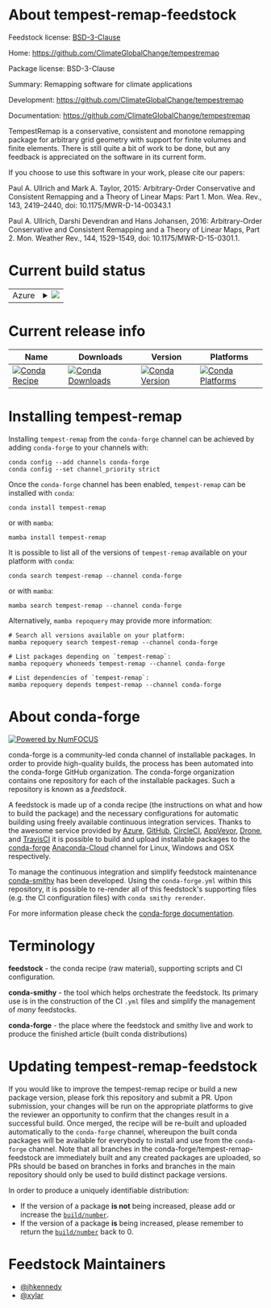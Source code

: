 About tempest-remap-feedstock
=============================

Feedstock license: [BSD-3-Clause](https://github.com/conda-forge/tempest-remap-feedstock/blob/main/LICENSE.txt)

Home: https://github.com/ClimateGlobalChange/tempestremap

Package license: BSD-3-Clause

Summary: Remapping software for climate applications

Development: https://github.com/ClimateGlobalChange/tempestremap

Documentation: https://github.com/ClimateGlobalChange/tempestremap

TempestRemap is a conservative, consistent and monotone remapping package
for arbitrary grid geometry with support for finite volumes and finite
elements. There is still quite a bit of work to be done, but any feedback is
appreciated on the software in its current form.

If you choose to use this software in your work, please cite our papers:

Paul A. Ullrich and Mark A. Taylor, 2015: Arbitrary-Order Conservative and
Consistent Remapping and a Theory of Linear Maps: Part 1. Mon. Wea. Rev.,
143, 2419–2440, doi: 10.1175/MWR-D-14-00343.1

Paul A. Ullrich, Darshi Devendran and Hans Johansen, 2016: Arbitrary-Order
Conservative and Consistent Remapping and a Theory of Linear Maps, Part 2.
Mon. Weather Rev., 144, 1529-1549, doi: 10.1175/MWR-D-15-0301.1.


Current build status
====================


<table>
    
  <tr>
    <td>Azure</td>
    <td>
      <details>
        <summary>
          <a href="https://dev.azure.com/conda-forge/feedstock-builds/_build/latest?definitionId=6527&branchName=main">
            <img src="https://dev.azure.com/conda-forge/feedstock-builds/_apis/build/status/tempest-remap-feedstock?branchName=main">
          </a>
        </summary>
        <table>
          <thead><tr><th>Variant</th><th>Status</th></tr></thead>
          <tbody><tr>
              <td>linux_64</td>
              <td>
                <a href="https://dev.azure.com/conda-forge/feedstock-builds/_build/latest?definitionId=6527&branchName=main">
                  <img src="https://dev.azure.com/conda-forge/feedstock-builds/_apis/build/status/tempest-remap-feedstock?branchName=main&jobName=linux&configuration=linux%20linux_64_" alt="variant">
                </a>
              </td>
            </tr><tr>
              <td>linux_aarch64</td>
              <td>
                <a href="https://dev.azure.com/conda-forge/feedstock-builds/_build/latest?definitionId=6527&branchName=main">
                  <img src="https://dev.azure.com/conda-forge/feedstock-builds/_apis/build/status/tempest-remap-feedstock?branchName=main&jobName=linux&configuration=linux%20linux_aarch64_" alt="variant">
                </a>
              </td>
            </tr><tr>
              <td>linux_ppc64le</td>
              <td>
                <a href="https://dev.azure.com/conda-forge/feedstock-builds/_build/latest?definitionId=6527&branchName=main">
                  <img src="https://dev.azure.com/conda-forge/feedstock-builds/_apis/build/status/tempest-remap-feedstock?branchName=main&jobName=linux&configuration=linux%20linux_ppc64le_" alt="variant">
                </a>
              </td>
            </tr><tr>
              <td>osx_64</td>
              <td>
                <a href="https://dev.azure.com/conda-forge/feedstock-builds/_build/latest?definitionId=6527&branchName=main">
                  <img src="https://dev.azure.com/conda-forge/feedstock-builds/_apis/build/status/tempest-remap-feedstock?branchName=main&jobName=osx&configuration=osx%20osx_64_" alt="variant">
                </a>
              </td>
            </tr><tr>
              <td>osx_arm64</td>
              <td>
                <a href="https://dev.azure.com/conda-forge/feedstock-builds/_build/latest?definitionId=6527&branchName=main">
                  <img src="https://dev.azure.com/conda-forge/feedstock-builds/_apis/build/status/tempest-remap-feedstock?branchName=main&jobName=osx&configuration=osx%20osx_arm64_" alt="variant">
                </a>
              </td>
            </tr>
          </tbody>
        </table>
      </details>
    </td>
  </tr>
</table>

Current release info
====================

| Name | Downloads | Version | Platforms |
| --- | --- | --- | --- |
| [![Conda Recipe](https://img.shields.io/badge/recipe-tempest--remap-green.svg)](https://anaconda.org/conda-forge/tempest-remap) | [![Conda Downloads](https://img.shields.io/conda/dn/conda-forge/tempest-remap.svg)](https://anaconda.org/conda-forge/tempest-remap) | [![Conda Version](https://img.shields.io/conda/vn/conda-forge/tempest-remap.svg)](https://anaconda.org/conda-forge/tempest-remap) | [![Conda Platforms](https://img.shields.io/conda/pn/conda-forge/tempest-remap.svg)](https://anaconda.org/conda-forge/tempest-remap) |

Installing tempest-remap
========================

Installing `tempest-remap` from the `conda-forge` channel can be achieved by adding `conda-forge` to your channels with:

```
conda config --add channels conda-forge
conda config --set channel_priority strict
```

Once the `conda-forge` channel has been enabled, `tempest-remap` can be installed with `conda`:

```
conda install tempest-remap
```

or with `mamba`:

```
mamba install tempest-remap
```

It is possible to list all of the versions of `tempest-remap` available on your platform with `conda`:

```
conda search tempest-remap --channel conda-forge
```

or with `mamba`:

```
mamba search tempest-remap --channel conda-forge
```

Alternatively, `mamba repoquery` may provide more information:

```
# Search all versions available on your platform:
mamba repoquery search tempest-remap --channel conda-forge

# List packages depending on `tempest-remap`:
mamba repoquery whoneeds tempest-remap --channel conda-forge

# List dependencies of `tempest-remap`:
mamba repoquery depends tempest-remap --channel conda-forge
```


About conda-forge
=================

[![Powered by
NumFOCUS](https://img.shields.io/badge/powered%20by-NumFOCUS-orange.svg?style=flat&colorA=E1523D&colorB=007D8A)](https://numfocus.org)

conda-forge is a community-led conda channel of installable packages.
In order to provide high-quality builds, the process has been automated into the
conda-forge GitHub organization. The conda-forge organization contains one repository
for each of the installable packages. Such a repository is known as a *feedstock*.

A feedstock is made up of a conda recipe (the instructions on what and how to build
the package) and the necessary configurations for automatic building using freely
available continuous integration services. Thanks to the awesome service provided by
[Azure](https://azure.microsoft.com/en-us/services/devops/), [GitHub](https://github.com/),
[CircleCI](https://circleci.com/), [AppVeyor](https://www.appveyor.com/),
[Drone](https://cloud.drone.io/welcome), and [TravisCI](https://travis-ci.com/)
it is possible to build and upload installable packages to the
[conda-forge](https://anaconda.org/conda-forge) [Anaconda-Cloud](https://anaconda.org/)
channel for Linux, Windows and OSX respectively.

To manage the continuous integration and simplify feedstock maintenance
[conda-smithy](https://github.com/conda-forge/conda-smithy) has been developed.
Using the ``conda-forge.yml`` within this repository, it is possible to re-render all of
this feedstock's supporting files (e.g. the CI configuration files) with ``conda smithy rerender``.

For more information please check the [conda-forge documentation](https://conda-forge.org/docs/).

Terminology
===========

**feedstock** - the conda recipe (raw material), supporting scripts and CI configuration.

**conda-smithy** - the tool which helps orchestrate the feedstock.
                   Its primary use is in the construction of the CI ``.yml`` files
                   and simplify the management of *many* feedstocks.

**conda-forge** - the place where the feedstock and smithy live and work to
                  produce the finished article (built conda distributions)


Updating tempest-remap-feedstock
================================

If you would like to improve the tempest-remap recipe or build a new
package version, please fork this repository and submit a PR. Upon submission,
your changes will be run on the appropriate platforms to give the reviewer an
opportunity to confirm that the changes result in a successful build. Once
merged, the recipe will be re-built and uploaded automatically to the
`conda-forge` channel, whereupon the built conda packages will be available for
everybody to install and use from the `conda-forge` channel.
Note that all branches in the conda-forge/tempest-remap-feedstock are
immediately built and any created packages are uploaded, so PRs should be based
on branches in forks and branches in the main repository should only be used to
build distinct package versions.

In order to produce a uniquely identifiable distribution:
 * If the version of a package **is not** being increased, please add or increase
   the [``build/number``](https://docs.conda.io/projects/conda-build/en/latest/resources/define-metadata.html#build-number-and-string).
 * If the version of a package **is** being increased, please remember to return
   the [``build/number``](https://docs.conda.io/projects/conda-build/en/latest/resources/define-metadata.html#build-number-and-string)
   back to 0.

Feedstock Maintainers
=====================

* [@jhkennedy](https://github.com/jhkennedy/)
* [@xylar](https://github.com/xylar/)


